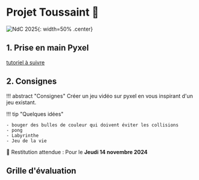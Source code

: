 # Projet Toussaint 🎃

![NdC 2025](./data/ndc2025.png){: width=50% .center}

## 1. Prise en main Pyxel
[tutoriel à suivre](https://nuit-du-code.forge.apps.education.fr/DOCUMENTATION/PYTHON/TUTORIELS/3-tutoriel-detaille-terminale/)

## 2. Consignes

!!! abstract "Consignes"
    Créer un jeu vidéo sur pyxel en vous inspirant d'un jeu existant.


!!! tip "Quelques idées"

    - bouger des bulles de couleur qui doivent éviter les collisions
    - pong
    - Labyrinthe
    - Jeu de la vie

📆 Restitution attendue : Pour le **Jeudi 14 novembre 2024**

## Grille d'évaluation
